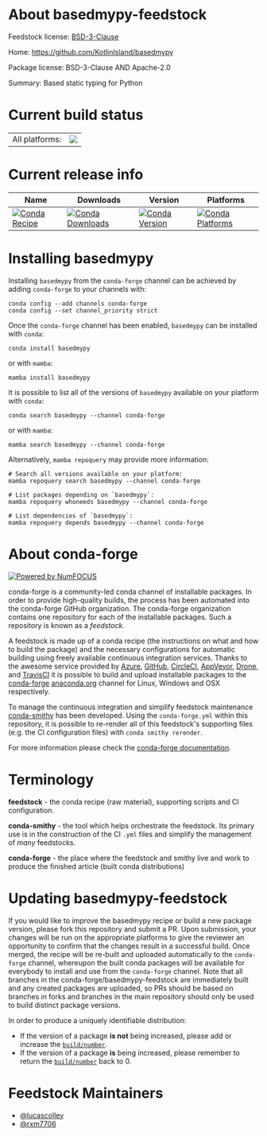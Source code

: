 About basedmypy-feedstock
=========================

Feedstock license: [BSD-3-Clause](https://github.com/conda-forge/basedmypy-feedstock/blob/main/LICENSE.txt)

Home: https://github.com/KotlinIsland/basedmypy

Package license: BSD-3-Clause AND Apache-2.0

Summary: Based static typing for Python

Current build status
====================


<table><tr><td>All platforms:</td>
    <td>
      <a href="https://dev.azure.com/conda-forge/feedstock-builds/_build/latest?definitionId=20312&branchName=main">
        <img src="https://dev.azure.com/conda-forge/feedstock-builds/_apis/build/status/basedmypy-feedstock?branchName=main">
      </a>
    </td>
  </tr>
</table>

Current release info
====================

| Name | Downloads | Version | Platforms |
| --- | --- | --- | --- |
| [![Conda Recipe](https://img.shields.io/badge/recipe-basedmypy-green.svg)](https://anaconda.org/conda-forge/basedmypy) | [![Conda Downloads](https://img.shields.io/conda/dn/conda-forge/basedmypy.svg)](https://anaconda.org/conda-forge/basedmypy) | [![Conda Version](https://img.shields.io/conda/vn/conda-forge/basedmypy.svg)](https://anaconda.org/conda-forge/basedmypy) | [![Conda Platforms](https://img.shields.io/conda/pn/conda-forge/basedmypy.svg)](https://anaconda.org/conda-forge/basedmypy) |

Installing basedmypy
====================

Installing `basedmypy` from the `conda-forge` channel can be achieved by adding `conda-forge` to your channels with:

```
conda config --add channels conda-forge
conda config --set channel_priority strict
```

Once the `conda-forge` channel has been enabled, `basedmypy` can be installed with `conda`:

```
conda install basedmypy
```

or with `mamba`:

```
mamba install basedmypy
```

It is possible to list all of the versions of `basedmypy` available on your platform with `conda`:

```
conda search basedmypy --channel conda-forge
```

or with `mamba`:

```
mamba search basedmypy --channel conda-forge
```

Alternatively, `mamba repoquery` may provide more information:

```
# Search all versions available on your platform:
mamba repoquery search basedmypy --channel conda-forge

# List packages depending on `basedmypy`:
mamba repoquery whoneeds basedmypy --channel conda-forge

# List dependencies of `basedmypy`:
mamba repoquery depends basedmypy --channel conda-forge
```


About conda-forge
=================

[![Powered by
NumFOCUS](https://img.shields.io/badge/powered%20by-NumFOCUS-orange.svg?style=flat&colorA=E1523D&colorB=007D8A)](https://numfocus.org)

conda-forge is a community-led conda channel of installable packages.
In order to provide high-quality builds, the process has been automated into the
conda-forge GitHub organization. The conda-forge organization contains one repository
for each of the installable packages. Such a repository is known as a *feedstock*.

A feedstock is made up of a conda recipe (the instructions on what and how to build
the package) and the necessary configurations for automatic building using freely
available continuous integration services. Thanks to the awesome service provided by
[Azure](https://azure.microsoft.com/en-us/services/devops/), [GitHub](https://github.com/),
[CircleCI](https://circleci.com/), [AppVeyor](https://www.appveyor.com/),
[Drone](https://cloud.drone.io/welcome), and [TravisCI](https://travis-ci.com/)
it is possible to build and upload installable packages to the
[conda-forge](https://anaconda.org/conda-forge) [anaconda.org](https://anaconda.org/)
channel for Linux, Windows and OSX respectively.

To manage the continuous integration and simplify feedstock maintenance
[conda-smithy](https://github.com/conda-forge/conda-smithy) has been developed.
Using the ``conda-forge.yml`` within this repository, it is possible to re-render all of
this feedstock's supporting files (e.g. the CI configuration files) with ``conda smithy rerender``.

For more information please check the [conda-forge documentation](https://conda-forge.org/docs/).

Terminology
===========

**feedstock** - the conda recipe (raw material), supporting scripts and CI configuration.

**conda-smithy** - the tool which helps orchestrate the feedstock.
                   Its primary use is in the construction of the CI ``.yml`` files
                   and simplify the management of *many* feedstocks.

**conda-forge** - the place where the feedstock and smithy live and work to
                  produce the finished article (built conda distributions)


Updating basedmypy-feedstock
============================

If you would like to improve the basedmypy recipe or build a new
package version, please fork this repository and submit a PR. Upon submission,
your changes will be run on the appropriate platforms to give the reviewer an
opportunity to confirm that the changes result in a successful build. Once
merged, the recipe will be re-built and uploaded automatically to the
`conda-forge` channel, whereupon the built conda packages will be available for
everybody to install and use from the `conda-forge` channel.
Note that all branches in the conda-forge/basedmypy-feedstock are
immediately built and any created packages are uploaded, so PRs should be based
on branches in forks and branches in the main repository should only be used to
build distinct package versions.

In order to produce a uniquely identifiable distribution:
 * If the version of a package **is not** being increased, please add or increase
   the [``build/number``](https://docs.conda.io/projects/conda-build/en/latest/resources/define-metadata.html#build-number-and-string).
 * If the version of a package **is** being increased, please remember to return
   the [``build/number``](https://docs.conda.io/projects/conda-build/en/latest/resources/define-metadata.html#build-number-and-string)
   back to 0.

Feedstock Maintainers
=====================

* [@lucascolley](https://github.com/lucascolley/)
* [@rxm7706](https://github.com/rxm7706/)

